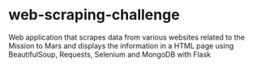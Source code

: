 # web-scraping-challenge
Web application that scrapes data from various websites related to the Mission to Mars and displays the information in a HTML page using BeautifulSoup, Requests, Selenium and MongoDB with Flask
